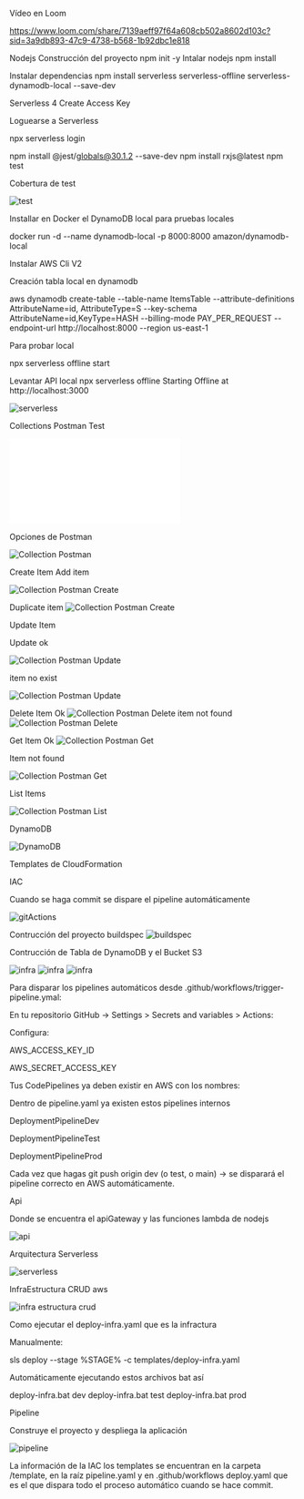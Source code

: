 
Vídeo en Loom

https://www.loom.com/share/7139aeff97f64a608cb502a8602d103c?sid=3a9db893-47c9-4738-b568-1b92dbc1e818


Nodejs
Construcción del proyecto
npm init -y
Intalar nodejs
npm install

Instalar dependencias
npm install serverless serverless-offline serverless-dynamodb-local --save-dev

Serverless 4 
Create Access Key

Loguearse a Serverless

npx serverless login

npm install @jest/globals@30.1.2 --save-dev
npm install rxjs@latest
npm test

Cobertura de test 

![test](./docs/test-application.png)

Installar en Docker el DynamoDB local para pruebas locales

docker run -d --name dynamodb-local  -p 8000:8000 amazon/dynamodb-local

Instalar 
AWS Cli V2

Creación tabla local en dynamodb

aws dynamodb create-table --table-name ItemsTable --attribute-definitions AttributeName=id,
AttributeType=S --key-schema AttributeName=id,KeyType=HASH --billing-mode PAY_PER_REQUEST --endpoint-url http://localhost:8000 --region us-east-1

Para probar local

npx serverless offline start


Levantar API local
npx serverless offline
Starting Offline at http://localhost:3000

![serverless](./docs/nxpserverless.png)


Collections Postman Test

![Collection Postman](./collections/Challenges-Serverless-Guru.postman_collection.json)

Opciones de Postman

![Collection Postman](./docs/postmanOptions.png)

Create Item
Add item

![Collection Postman Create](./docs/createitem-ok-post.png)

Duplicate item
![Collection Postman Create](./docs/createitem-exists-post.png)

Update Item

Update ok

![Collection Postman Update](./docs/updateditem-ok.png)

item no exist

![Collection Postman Update](./docs/updateitem-not-exists.png)

Delete Item
Ok
![Collection Postman Delete](./docs/deleteitem-ok.png)
item not found
![Collection Postman Delete](./docs/deleteitem-notexists.png)

Get Item
Ok
![Collection Postman Get](./docs/getitem.png)

Item not found

![Collection Postman Get](./docs/getitemNotFound.png)

List Items

![Collection Postman List](./docs/listsitems.png)

DynamoDB 

![DynamoDB](./docs/dynamoindocker.png)


Templates de CloudFormation

IAC

Cuando se haga commit se dispare el pipeline automáticamente

![gitActions](./docs/gitActions.png)

Contrucción del proyecto buildspec
![buildspec](./docs/buildspec.png)

Contrucción de Tabla de DynamoDB y el Bucket S3

![infra](./docs/infra.png)
![infra](./docs/infraII.png)
![infra](./docs/infraIII.png)

Para disparar los pipelines automáticos desde .github/workflows/trigger-pipeline.ymal:


En tu repositorio GitHub → Settings > Secrets and variables > Actions:

Configura:

AWS_ACCESS_KEY_ID

AWS_SECRET_ACCESS_KEY

Tus CodePipelines ya deben existir en AWS con los nombres:

Dentro de pipeline.yaml ya existen estos pipelines internos

DeploymentPipelineDev

DeploymentPipelineTest

DeploymentPipelineProd

Cada vez que hagas git push origin dev (o test, o main) → se disparará el pipeline correcto en AWS automáticamente.


Api 

Donde se encuentra el apiGateway y las funciones lambda de nodejs

![api](./docs/api.png)



Arquitectura Serverless

![serverless](./docs/arquitectura-serverless-aws.png)

InfraEstructura CRUD aws


![infra estructura crud](./docs/infraestructura-crud-aws.png)


Como ejecutar el deploy-infra.yaml que es la infractura

Manualmente:

sls deploy --stage %STAGE% -c templates/deploy-infra.yaml

Automáticamente ejecutando estos archivos bat así

deploy-infra.bat dev
deploy-infra.bat test
deploy-infra.bat prod

Pipeline

Construye el proyecto y despliega la aplicación

![pipeline](./docs/pipeline.png)

La información de la IAC los templates se encuentran en la carpeta /template, en la raíz pipeline.yaml y en .github/workflows deploy.yaml que es el que dispara todo el proceso
automático cuando se hace commit.
















